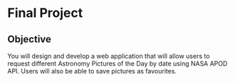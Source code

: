 # Final Project

## Objective
You will design and develop a web application that will allow users to request different Astronomy Pictures of the Day by date using NASA APOD API. Users will also be able to save pictures as favourites.
